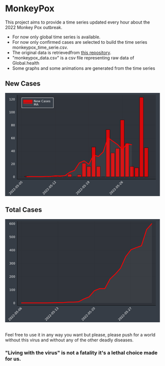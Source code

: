 # MonkeyPox

This project aims to provide a time series updated every hour about the 2022 Monkey Pox outbreak.

- For now only global time series is available. 
- For now only confirmed cases are selected to build the time series monkeypox_time_serie.csv.
- The original data is retrievedfrom [this repository](https://github.com/globaldothealth/monkeypox).
- "monkeypox_data.csv" is a csv file representing raw data of Global.health
- Some graphs and some animations are generated from the time series

## New Cases

![](graphs/New_Infected.png)<!-- -->


## Total Cases

![](graphs/Total_Infected.png)<!-- -->

##

Feel free to use it in any way you want but please, please push for a world without this virus and without any of the other deadly diseases. 


### "Living with the virus" is not a fatality it's a lethal choice made for us.